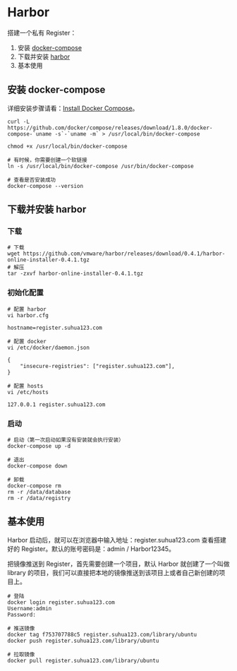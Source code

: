# Harbor

搭建一个私有 Register：

1. 安装 [docker-compose](https://docs.docker.com/compose/install/)
2. 下载并安装 [harbor](https://github.com/vmware/harbor)
3. 基本使用

## 安装 docker-compose

详细安装步骤请看：[Install Docker Compose](https://docs.docker.com/compose/install/)。

```shell
curl -L https://github.com/docker/compose/releases/download/1.8.0/docker-compose-`uname -s`-`uname -m` > /usr/local/bin/docker-compose

chmod +x /usr/local/bin/docker-compose

# 有时候，你需要创建一个软链接
ln -s /usr/local/bin/docker-compose /usr/bin/docker-compose

# 查看是否安装成功
docker-compose --version
```

## 下载并安装 harbor

### 下载

```shell
# 下载
wget https://github.com/vmware/harbor/releases/download/0.4.1/harbor-online-installer-0.4.1.tgz
# 解压
tar -zxvf harbor-online-installer-0.4.1.tgz
```
### 初始化配置

```shell
# 配置 harbor
vi harbor.cfg

hostname=register.suhua123.com

# 配置 docker
vi /etc/docker/daemon.json

{
	"insecure-registries": ["register.suhua123.com"],
}

# 配置 hosts
vi /etc/hosts

127.0.0.1 register.suhua123.com
```

### 启动

```shell
# 启动（第一次启动如果没有安装就会执行安装）
docker-compose up -d

# 退出
docker-compose down

# 卸载
docker-compose rm
rm -r /data/database
rm -r /data/registry
```

## 基本使用

Harbor 启动后，就可以在浏览器中输入地址：register.suhua123.com 查看搭建好的 Register。默认的账号密码是：admin / Harbor12345。

把镜像推送到 Register，首先需要创建一个项目，默认 Harbor 就创建了一个叫做 library 的项目，我们可以直接把本地的镜像推送到该项目上或者自己新创建的项目上。

```shell
# 登陆
docker login register.suhua123.com
Username:admin
Password:

# 推送镜像
docker tag f753707788c5 register.suhua123.com/library/ubuntu
docker push register.suhua123.com/library/ubuntu

# 拉取镜像
docker pull register.suhua123.com/library/ubuntu
```



